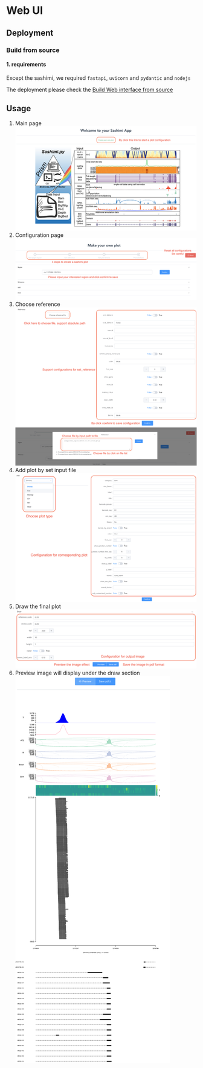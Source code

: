 # Web UI

## Deployment

### Build from source

#### 1. requirements

Except the sashimi, we required `fastapi`, `uvicorn` and `pydantic` and `nodejs`

The deployment please check the [Build Web interface from source](./installation.md)

## Usage

1. Main page
![](imgs/web/main.png)
2. Configuration page
![](imgs/web/overview.png)
3. Choose reference
![](imgs/web/reference.png)
![](imgs/web/choose.png)
4. Add plot by set input file
![](imgs/web/add.png)
5. Draw the final plot
![](imgs/web/draw.png)
6. Preview image will display under the draw section
![](imgs/web/preview.png)
